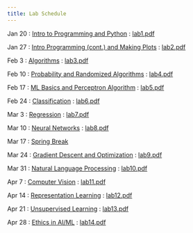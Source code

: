 ```yaml
---
title: Lab Schedule
---
```


Jan 20
: [Intro to Programming and Python](https://colab.research.google.com/drive/1N6QhRX_0AGFINkYDwXWO8QtiWJrTCzCy?usp=sharing)
  : [lab1.pdf](https://drive.google.com/file/d/1-ZCVnDgR7MNeJhjGkTu6C9iPGbqM_Hib/view?usp=sharing)

Jan 27
: [Intro Programming (cont.) and Making Plots](https://colab.research.google.com/drive/12IAow8oi-1_Lgxtfz0_pZyhgy06hrT1U?usp=sharing)
  : [lab2.pdf](https://drive.google.com/file/d/1S99ANhfWaFJ2j3q15Zyf6b2VWeN7houY/view?usp=sharing)

Feb 3
: [Algorithms](https://colab.research.google.com/drive/1S9gvJ4Y8y-30x3e41zcTtMVz8roKA8d9?usp=sharing)
  : [lab3.pdf](https://drive.google.com/file/d/1K3IExJTNH9aG7s5sz_mD8QGlRW9-XXEC/view?usp=sharing)

Feb 10
: [Probability and Randomized Algorithms](https://colab.research.google.com/drive/1w6zklbTwj3AsWT0BbLU5Hl7TiAAzoZsO?usp=sharing)
  : [lab4.pdf](https://drive.google.com/file/d/1ADf1ravijfbiEvqpKi3uanx04LaNu3s3/view?usp=sharing)

Feb 17
: [ML Basics and Perceptron Algorithm](https://colab.research.google.com/drive/1jJKefgraVb_YU6XqBawxnnjUfavcTMVe?usp=sharing)
  : [lab5.pdf](https://drive.google.com/file/d/1Shdge8Zx7jdV5irf1P8lillYqgQS8XHW/view?usp=sharing)

Feb 24
: [Classification](https://colab.research.google.com/drive/1ICLoJcjwtUuxS-I_DYr4Vsff676P1Zk8?usp=sharing)
  : [lab6.pdf](https://drive.google.com/file/d/1r4pJPvnPPuIhayuzRqkS1KB7BzvnNByz/view?usp=sharing)

Mar 3
: [Regression](https://colab.research.google.com/drive/1D-3MtrkKBQPb2KUiRq2g3TgYji-E3IJd?usp=sharing)
  : [lab7.pdf](https://drive.google.com/file/d/1fIgZmkmv9F7sPC8XDcWQ3kqvZpDQrb9Q/view?usp=sharing)

Mar 10
: [Neural Networks](https://colab.research.google.com/drive/1iKVlGEVIi_4nM8YktQV-wh7RvMQ6yyQx?usp=sharing)
  : [lab8.pdf](https://drive.google.com/file/d/1rQDrlQ2pca9eesmQgssWMwOGVO_S0hQC/view?usp=sharing)

Mar 17
: [Spring Break](#)

Mar 24
: [Gradient Descent and Optimization](https://colab.research.google.com/drive/16Nm16zVskYWUKbWEAsplJDeHtLiPil_j?usp=sharing)
  : [lab9.pdf](https://drive.google.com/file/d/1pLH2_822MWg8bd3iV5VlIJ_JxMc3yb60/view?usp=sharing)

Mar 31
: [Natural Language Processing](https://colab.research.google.com/drive/1mU_5IfO_2QcpUIEF6c8MbQltkJeyq_e3?usp=sharing)
  : [lab10.pdf](https://drive.google.com/file/d/1_uqEWVwbWBIylKeddmcK2YAmCLkpaooT/view?usp=sharing)

Apr 7
: [Computer Vision](https://colab.research.google.com/drive/14loWuwFzMtsgjwt0YsgiXwxGDck8BuwL?usp=sharing)
  : [lab11.pdf](https://drive.google.com/file/d/1yYfKFWDEvE-6r4WhOfX3an9a0t8U-hR4/view?usp=sharing)

Apr 14
: [Representation Learning](https://colab.research.google.com/drive/1OQce-LHvo-rd3gC8u9FvloCsV4VqhlQK?usp=sharing)
  : [lab12.pdf](https://drive.google.com/file/d/1lGdXlDoPsuG037rnksUNdbekuzMpRsyp/view?usp=sharing)

Apr 21
: [Unsupervised Learning](https://colab.research.google.com/drive/1IT7tOWbIMDBzgTjNNUFOkkBvMhnbxiOb?usp=sharing)
  : [lab13.pdf](https://drive.google.com/file/d/1mEh63YrT7rVLWrkAEZjJKsl397XDLjDw/view?usp=sharing)

Apr 28
: [Ethics in AI/ML](https://colab.research.google.com/drive/1lvVrdtp5dbBIC327Dx6bqOuxef5_wim-?usp=sharing)
  : [lab14.pdf](https://drive.google.com/file/d/1DyoPhVRZTt9NZHKsbphva4IGZD1uj17-/view?usp=sharing)
